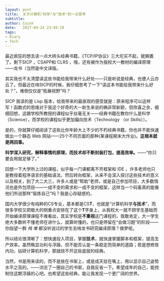 ```yaml
---
layout: post
title:  关于计算机"科学"与"技术"的一点思考
subtitle:  
author: Coink
date:   2017-04-24 23:45:19
tags:
- Diary
- Tech
---
```


最近疯狂的想去读一点大砖头经典书籍，《TCP/IP协议》三大坨买不起，就搁置了。剩下SICP ，CSAPP和 CLRS ，哦，还有被作为我校大一教材的编译原理——龙书（当然是中文译版。

其实我也不太清楚读这些书能给我带来什么好处——只是听说是经典，也便人云亦云了。但最近在啃SICP的时候，我仔细思考了一下“读这本书能给我带来什么好处？”，难倒仅仅是“拓展视野”吗？

SICP 我读的是 Lisp 版本，给我带来的最直观的感受就是：原来程序可以这样写！函数式的思维对于我这个好奇的大一新生来说的确非常新颖，但欣喜之余，细细回想，这跟学校所教授的课程似乎丝毫无关——经典书籍在教你什么是科学（Science），而学校的课程似乎更加偏向技术（Technology （or Skills））。

是的，你就算仔细阅读了这些比你年龄大上不少的不朽经典书籍，你也并不能快速做出一个静态 Web 网站——25个不同页面的那种(某课程期末大作业)。**这根本就是两回事。**

**科学深入研究，解释事情的原理，而技术却不断封装打包，提高效率。**——“你只要会用就足够了。”

回想一下大学所上过的课程，似乎每一门课都离不开框架和 IDE ，许多老师也只是教授着程序语言的基础语法，然后转向框架，从来不会深入探讨这些技术的意义以及相关，到了大二大三，许多人或是“帮助”老师，或是自己参加项目，大多数情况也是外包项目——一成不变的需求和一成不变的框架，这样当一个码畜真的能像他们所说那样“锻炼自己”吗？我是心存疑惑的。

国内大学很少有纯粹的CS专业，基本都是CS**T**，也就是“计算机科学**与技术**”，而很多学校又把极大的侧重点安排在了这个**T**字身上，从我校大一就不顾学生基础而开始编译原理课程不难看出，其实学校是**不重视**这门课程的，我敢肯定，大一学生绝大多数听不懂老师在讲什么，就算听懂的，也只是停留在“会做习题”的阶段——你指望一群 *栈 堆* 都没听说过的学生去啃龙书研究编译原理？做梦呢。

所以结论很清晰了：想快速投入项目，掌握**技术**，就快速掌握脚本和框架，提高生产效率。虽然略显功利与浮躁，但不能否认是一条稳定而简单的道路；若是想修炼内功，钻研计算机科学，那就绕不开这些底层的经典。

当然，书是用来读的，而不是放在书架上，或是成天挂在嘴上，用以显示自己姿势水平之高的。——浏览了一圈自己的书架，自我反省一下。希望成年的自己，能控制住这颗浮躁的心吧。也希望这些经典，能让我发现一个更广阔的世界。